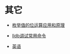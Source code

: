 # 其它

* [枚举值的位运算应用和原理](Other/EnumBit.md)

* [lldb调试常用命令](Other/lldb_command.md)

* [英语](English/README.md)